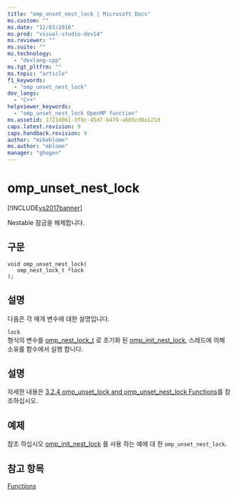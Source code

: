 ```yaml
---
title: "omp_unset_nest_lock | Microsoft Docs"
ms.custom: ""
ms.date: "12/03/2016"
ms.prod: "visual-studio-dev14"
ms.reviewer: ""
ms.suite: ""
ms.technology: 
  - "devlang-cpp"
ms.tgt_pltfrm: ""
ms.topic: "article"
f1_keywords: 
  - "omp_unset_nest_lock"
dev_langs: 
  - "C++"
helpviewer_keywords: 
  - "omp_unset_nest_lock OpenMP function"
ms.assetid: 1721d061-3f9c-45d7-b479-a665cd0a121d
caps.latest.revision: 9
caps.handback.revision: 9
author: "mikeblome"
ms.author: "mblome"
manager: "ghogen"
---
```

# omp_unset_nest_lock
[!INCLUDE[vs2017banner](../../../assembler/inline/includes/vs2017banner.md)]

Nestable 잠금을 해제합니다.  
  
## 구문  
  
```  
void omp_unset_nest_lock(   
   omp_nest_lock_t *lock   
);  
```  
  
## 설명  
 다음은 각 매개 변수에 대한 설명입니다.  
  
 `lock`  
 형식의 변수를 [omp\_nest\_lock\_t](../../../parallel/openmp/reference/omp-nest-lock-t.md) 로 초기화 된 [omp\_init\_nest\_lock](../../../parallel/openmp/reference/omp-init-nest-lock.md), 스레드에 의해 소유를 함수에서 실행 합니다.  
  
## 설명  
 자세한 내용은 [3.2.4 omp\_unset\_lock and omp\_unset\_nest\_lock Functions](../../../parallel/openmp/3-2-4-omp-unset-lock-and-omp-unset-nest-lock-functions.md)를 참조하십시오.  
  
## 예제  
 참조 하십시오 [omp\_init\_nest\_lock](../../../parallel/openmp/reference/omp-init-nest-lock.md) 를 사용 하는 예에 대 한 `omp_unset_nest_lock`.  
  
## 참고 항목  
 [Functions](../../../parallel/openmp/reference/openmp-functions.md)